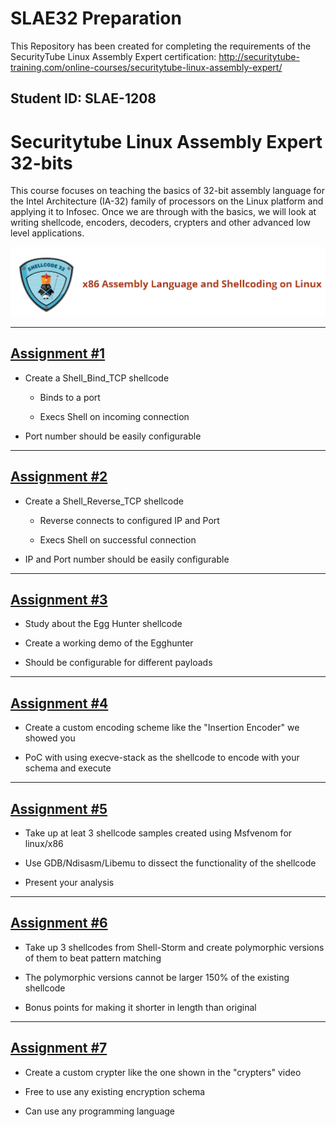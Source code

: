 # SLAE32 Preparation

This Repository has been created for completing the requirements of the SecurityTube Linux Assembly Expert certification: http://securitytube-training.com/online-courses/securitytube-linux-assembly-expert/

## Student ID: SLAE-1208


# Securitytube Linux Assembly Expert 32-bits

This course focuses on teaching the basics of 32-bit assembly language for the Intel Architecture (IA-32) family of processors on the Linux platform and applying it to Infosec. Once we are through with the basics, we will look at writing shellcode, encoders, decoders, crypters and other advanced low level applications.

<img src="logo.png" alt="Logo" width="800"/>


---------------------------------------------------

## [Assignment #1](https://github.com/sandh0t/SLAE32/tree/master/Assignment_1)

- Create a Shell_Bind_TCP shellcode

	- Binds to a port

	- Execs Shell on incoming connection

- Port number should be easily configurable


---------------------------------------------------


## [Assignment #2](https://github.com/sandh0t/SLAE32/tree/master/Assignment_2)

- Create a Shell_Reverse_TCP shellcode

	- Reverse connects to configured IP and Port

	- Execs Shell on successful connection

- IP and Port number should be easily configurable


---------------------------------------------------


## [Assignment #3](https://github.com/sandh0t/SLAE32/tree/master/Assignment_3)

- Study about the Egg Hunter shellcode

- Create a working demo of the Egghunter

- Should be configurable for different payloads


---------------------------------------------------


## [Assignment #4](https://github.com/sandh0t/SLAE32/tree/master/Assignment_4)

- Create a custom encoding scheme like the "Insertion Encoder" we showed you

- PoC with using execve-stack as the shellcode to encode with your schema and execute


---------------------------------------------------

## [Assignment #5](https://github.com/sandh0t/SLAE32/tree/master/Assignment_5)

- Take up at leat 3 shellcode samples created using Msfvenom for linux/x86

- Use GDB/Ndisasm/Libemu to dissect the functionality of the shellcode

- Present your analysis

---------------------------------------------------


## [Assignment #6](https://github.com/sandh0t/SLAE32/tree/master/Assignment_6)

- Take up 3 shellcodes from Shell-Storm and create polymorphic versions of them to beat pattern matching

- The polymorphic versions cannot be larger 150% of the existing shellcode

- Bonus points for making it shorter in length than original


---------------------------------------------------


## [Assignment #7](https://github.com/sandh0t/SLAE32/tree/master/Assignment_7)

- Create a custom crypter like the one shown in the "crypters" video

- Free to use any existing encryption schema

- Can use any programming language


